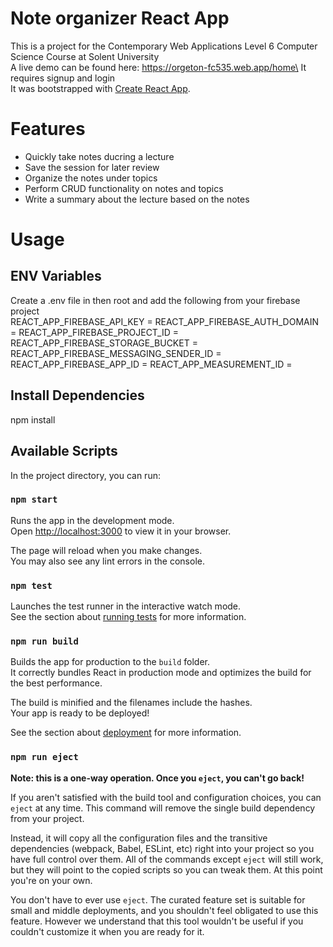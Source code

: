 # Note organizer React App
This is a project for the Contemporary Web Applications Level 6 Computer Science Course at Solent University\
A live demo can be found here: https://orgeton-fc535.web.app/home\
It requires signup and login\
It was bootstrapped with [Create React App](https://github.com/facebook/create-react-app).

# Features
- Quickly take notes ducring a lecture
- Save the session for later review
- Organize the notes under topics
- Perform CRUD functionality on notes and topics
- Write a summary about the lecture based on the notes

# Usage

## ENV Variables
Create a .env file in then root and add the following from your firebase project\
REACT_APP_FIREBASE_API_KEY = 
REACT_APP_FIREBASE_AUTH_DOMAIN = 
REACT_APP_FIREBASE_PROJECT_ID = 
REACT_APP_FIREBASE_STORAGE_BUCKET = 
REACT_APP_FIREBASE_MESSAGING_SENDER_ID = 
REACT_APP_FIREBASE_APP_ID = 
REACT_APP_MEASUREMENT_ID = 

## Install Dependencies
npm install

## Available Scripts

In the project directory, you can run:

### `npm start`

Runs the app in the development mode.\
Open [http://localhost:3000](http://localhost:3000) to view it in your browser.

The page will reload when you make changes.\
You may also see any lint errors in the console.

### `npm test`

Launches the test runner in the interactive watch mode.\
See the section about [running tests](https://facebook.github.io/create-react-app/docs/running-tests) for more information.

### `npm run build`

Builds the app for production to the `build` folder.\
It correctly bundles React in production mode and optimizes the build for the best performance.

The build is minified and the filenames include the hashes.\
Your app is ready to be deployed!

See the section about [deployment](https://facebook.github.io/create-react-app/docs/deployment) for more information.

### `npm run eject`

**Note: this is a one-way operation. Once you `eject`, you can't go back!**

If you aren't satisfied with the build tool and configuration choices, you can `eject` at any time. This command will remove the single build dependency from your project.

Instead, it will copy all the configuration files and the transitive dependencies (webpack, Babel, ESLint, etc) right into your project so you have full control over them. All of the commands except `eject` will still work, but they will point to the copied scripts so you can tweak them. At this point you're on your own.

You don't have to ever use `eject`. The curated feature set is suitable for small and middle deployments, and you shouldn't feel obligated to use this feature. However we understand that this tool wouldn't be useful if you couldn't customize it when you are ready for it.




